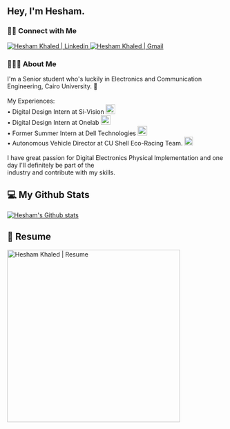 <h2> Hey, I'm Hesham.</h2>

<h3> 🤝🏻 Connect with Me </h3>

<a href="https://www.linkedin.com/in/heshamkhaled13/">
  <img src="https://img.shields.io/badge/-heshamkhaled13-blue?style=flat&logo=Linkedin&logoColor=white&link=https://www.linkedin.com/in/heshamkhaled13/" alt="Hesham Khaled | Linkedin" />
</a>

<a href="mailto:heshamkhaled13@gmail.com">
  <img src="https://img.shields.io/badge/-heshamkhaled13@gmail.com-c14438?style=flat-square&logo=Gmail&logoColor=white&link=mailto:heshamkhaled13@gmail.com" alt="Hesham Khaled | Gmail" />
</a>

<h3> 👨🏻‍💻 About Me </h3>

I'm a Senior student who's luckily in Electronics and Communication Engineering, Cairo University. 📡<br> <br>
My Experiences:<br>
• Digital Design Intern at Si-Vision
<img src="https://i.imgur.com/oRq5c4T.png" alt="Si-Vision Icon" width="22" height="22" /><br>
• Digital Design Intern at Onelab
<img src="https://i.imgur.com/4XPwnbW.png" alt="Onelab Icon" width="22" height="22" /><br>
• Former Summer Intern at Dell Technologies
<img src="https://i.imgur.com/SnXwcez.png" alt="Dell Icon" width="22" height="22" /><br>
• Autonomous Vehicle Director at CU Shell Eco-Racing Team.
<img src="https://i.imgur.com/y9HTLzM.png" alt="Shell Icon" width="20" height="20" />
</a>
<br>
<br>
I have great passion for Digital Electronics Physical Implementation and one day I'll definitely be part of the<br>
industry and contribute with my skills.

## 💻 My Github Stats
[![Hesham's Github stats](https://github-readme-stats.vercel.app/api?username=heshamkhaledd&hide=stars&show_icons=true&theme=tokyonight&include_all_commits=true&count_private=true)](https://github.com/heshamkhaledd?tab=repositories)


## 📝 Resume 
<a href="https://drive.google.com/file/d/1MyDYzl8fE15u2SFHs2Oj8EJAiBMkvQWg/view?usp=sharing" target="_blank" type="application/pdf">
  <img src="https://i.imgur.com/5jwSNVh.jpg" alt="Hesham Khaled | Resume" width="400" />
</a>
